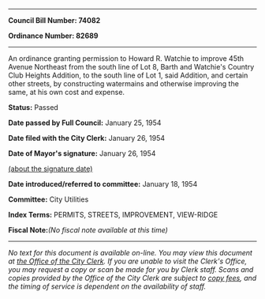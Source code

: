 

********

**Council Bill Number: 74082**
   
**Ordinance Number: 82689**
********

 An ordinance granting permission to Howard R. Watchie to improve 45th Avenue Northeast from the south line of Lot 8, Barth and Watchie's Country Club Heights Addition, to the south line of Lot 1, said Addition, and certain other streets, by constructing watermains and otherwise improving the same, at his own cost and expense.

**Status:** Passed
   
**Date passed by Full Council:** January 25, 1954
   
**Date filed with the City Clerk:** January 26, 1954
   
**Date of Mayor's signature:** January 26, 1954
   
[(about the signature date)](/~public/approvaldate.htm)
   
   
   
**Date introduced/referred to committee:** January 18, 1954
   
**Committee:** City Utilities
   
   
**Index Terms:** PERMITS, STREETS, IMPROVEMENT, VIEW-RIDGE

**Fiscal Note:**_(No fiscal note available at this time)_
********

_No text for this document is available on-line. You may view this document at [the Office of the City Clerk](http://www.seattle.gov/leg/clerk/contactUs.htm). If you are unable to visit the Clerk's Office, you may request a copy or scan be made for you by Clerk staff. Scans and copies provided by the Office of the City Clerk are subject to [copy fees](http://clerk.seattle.gov/~public/clerkfees.htm), and the timing of service is dependent on the availability of staff._

